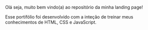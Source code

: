 Olá seja, muito bem vindo(a) ao repositório da minha landing page!

Esse portifólio foi desenvolvido com a inteção de treinar meus conhecimentos de HTML, CSS e JavaScript.
